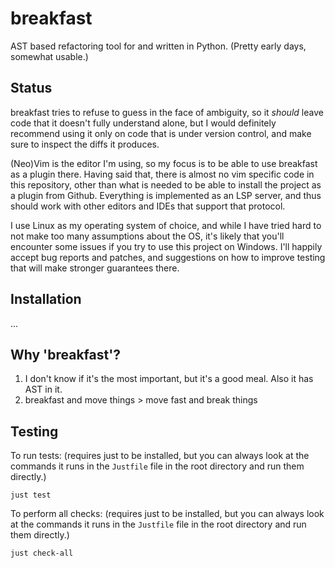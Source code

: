 # breakfast

AST based refactoring tool for and written in Python. (Pretty early
days, somewhat usable.)

## Status

breakfast tries to refuse to guess in the face of ambiguity, so it
*should* leave code that it doesn't fully understand alone, but I would
definitely recommend using it only on code that is under version
control, and make sure to inspect the diffs it produces.

(Neo)Vim is the editor I'm using, so my focus is to be able to use
breakfast as a plugin there. Having said that, there is almost no vim
specific code in this repository, other than what is needed to be able
to install the project as a plugin from Github. Everything is
implemented as an LSP server, and thus should work with other editors
and IDEs that support that protocol.

I use Linux as my operating system of choice, and while I have tried
hard to not make too many assumptions about the OS, it's likely that
you'll encounter some issues if you try to use this project on Windows.
I'll happily accept bug reports and patches, and suggestions on how to
improve testing that will make stronger guarantees there.

## Installation

...

## Why 'breakfast'?


1. I don't know if it's the most important, but it's a good meal. Also
   it has AST in it.
2. breakfast and move things > move fast and break things

## Testing

To run tests:
(requires just to be installed, but you can always look at the commands
it runs in the `Justfile` file in the root directory and run them
directly.)

```
just test
```

To perform all checks:
(requires just to be installed, but you can always look at the commands
it runs in the `Justfile` file in the root directory and run them
directly.)

```
just check-all
